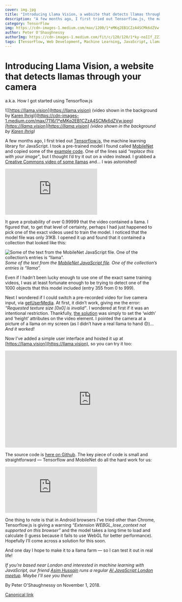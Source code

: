 ```yaml
---
cover: img.jpg
title: "Introducing Llama Vision, a website that detects llamas through your camera"
description: "A few months ago, I first tried out Tensorflow.js, the machine learning library for JavaScript. I took a pre-trained model I found called MobileNet and copied some of the example code. One of the lines said “replace this with your image”, but I thought I’d try it out on a video instead. I grabbed a Creative Commons video of some llamas and… I was astonished!"
category: TensorFlow
img: https://cdn-images-1.medium.com/max/1200/1*eMKq2EB1CZzA4SCMk6dZVw.jpeg
author: Peter O'Shaughnessy
authorImg: https://cdn-images-1.medium.com/fit/c/120/120/1*ky-noIIf_ZZIoGDsvfW3AA.jpeg
tags: [TensorFlow, Web Development, Machine Learning, JavaScript, Llamas]
---
```


# Introducing Llama Vision, a website that detects llamas through your camera

a.k.a. How I got started using Tensorflow.js

![[https://llama.vision](https://llama.vision) (video shown in the background by [Karen Ihrig](https://vimeo.com/46661900))](https://cdn-images-1.medium.com/max/7116/1*eMKq2EB1CZzA4SCMk6dZVw.jpeg)*[https://llama.vision](https://llama.vision) (video shown in the background by [Karen Ihrig](https://vimeo.com/46661900))*

A few months ago, I first tried out [Tensorflow.js](https://js.tensorflow.org/), the machine learning library for JavaScript. I took a pre-trained model I found called [MobileNet](https://github.com/tensorflow/tfjs-models/tree/master/mobilenet) and copied some of the [example code](https://github.com/tensorflow/tfjs-models/blob/master/mobilenet/README.md#via-script-tag). One of the lines said *“replace this with your image”*, but I thought I’d try it out on a video instead. I grabbed a [Creative Commons video of some llamas](https://vimeo.com/46661900) and… I was astonished!

<iframe src="https://medium.com/media/9ca2bed363745d11d6df8d1308e9051d" frameborder=0></iframe>

It gave a probability of over 0.99999 that the video contained a llama. I figured that, to get that level of certainty, perhaps I had just happened to pick one of the exact videos used to train the model. I noticed that the model file was only 31KB. I opened it up and found that it contained a collection that looked like this:

![Some of the text from the [MobileNet JavaScript file](https://cdn.jsdelivr.net/npm/@tensorflow-models/mobilenet@0.1.1). One of the collection’s entries is “llama”.](https://cdn-images-1.medium.com/max/2800/1*fGT2VNDbg0klUoU5bN9pBQ.png)*Some of the text from the [MobileNet JavaScript file](https://cdn.jsdelivr.net/npm/@tensorflow-models/mobilenet@0.1.1). One of the collection’s entries is “llama”.*

Even if I hadn’t been lucky enough to use one of the exact same training videos, I was at least fortunate enough to be trying to detect one of the 1000 objects that this model included (entry 355 from 0 to 999).

Next I wondered if I could switch a pre-recorded video for live camera input, via [getUserMedia](https://developer.mozilla.org/en-US/docs/Web/API/MediaDevices/getUserMedia). At first, it didn’t work, giving me the error: *“Requested texture size [0x0] is invalid”*. I wondered at first if it was an intentional restriction. Thankfully, [the solution](https://github.com/tensorflow/tfjs/issues/322) was simply to set the ‘width’ and ‘height’ attributes on the video element. I pointed the camera at a picture of a llama on my screen (as I didn’t have a real llama to hand 😞)… *And it worked!*

Now I’ve added a simple user interface and hosted it up at [https://llama.vision](https://llama.vision), so you can try it too:

<center><iframe width="560" height="315" src="https://www.youtube.com/embed/1z34JIVxLNM" frameborder="0" allowfullscreen></iframe></center>

The source code is [here on Github](https://github.com/poshaughnessy/llama-vision). The key piece of code is small and straightforward — Tensorflow and MobileNet do all the hard work for us:

<iframe src="https://medium.com/media/5ef6d75b8c9cef10421af65aeac98df7" frameborder=0></iframe>

One thing to note is that in Android browsers I’ve tried other than Chrome, Tensorflow.js is giving a warning *“Extension WEBGL_lose_context not supported on this browser”* and the model takes a long time to load and calculate (I guess because it fails to use WebGL for better performance). Hopefully I’ll come across a solution for this soon.

And one day I hope to make it to a llama farm — so I can test it out in real life!

*If you’re based near London and interested in machine learning with JavaScript, our friend [Asim Hussain](undefined) runs a regular [AI JavaScript London meetup](https://www.meetup.com/AI-JavaScript-London/). Maybe I’ll see you there!*



By Peter O'Shaughnessy on November 1, 2018.

[Canonical link](https://medium.com/samsung-internet-dev/introducing-llama-vision-a-website-that-detects-llamas-through-your-camera-aa6f16144ac4)
